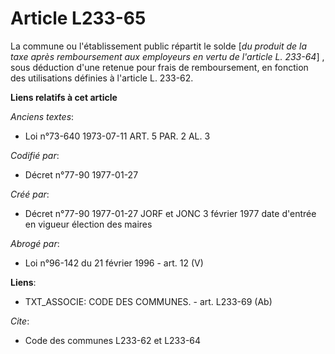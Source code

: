 # Article L233-65

La commune ou l'établissement public répartit le solde [*du produit de la taxe après remboursement aux employeurs en vertu de
l'article L. 233-64*] , sous déduction d'une retenue pour frais de remboursement, en fonction des utilisations définies à
l'article L. 233-62.

**Liens relatifs à cet article**

_Anciens textes_:

  - Loi n°73-640 1973-07-11 ART. 5 PAR. 2 AL. 3

_Codifié par_:

  - Décret n°77-90 1977-01-27

_Créé par_:

  - Décret n°77-90 1977-01-27 JORF et JONC 3 février 1977 date d'entrée en vigueur élection des maires

_Abrogé par_:

  - Loi n°96-142 du 21 février 1996 - art. 12 (V)

**Liens**:

  - TXT_ASSOCIE: CODE DES COMMUNES. - art. L233-69 (Ab)

_Cite_:

  - Code des communes L233-62 et L233-64
